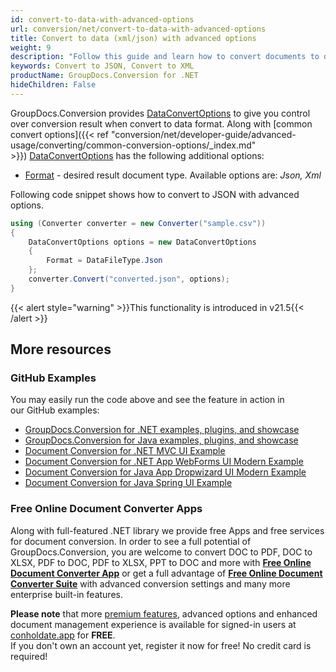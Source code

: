 ```yaml
---
id: convert-to-data-with-advanced-options
url: conversion/net/convert-to-data-with-advanced-options
title: Convert to data (xml/json) with advanced options
weight: 9
description: "Follow this guide and learn how to convert documents to data (xml/json) using GroupDocs.Conversion for .NET."
keywords: Convert to JSON, Convert to XML
productName: GroupDocs.Conversion for .NET
hideChildren: False
---
```

GroupDocs.Conversion provides [DataConvertOptions](https://apireference.groupdocs.com/net/conversion/groupdocs.conversion.options.convert/dataconvertoptions) to give you control over conversion result when convert to data format. Along with [common convert options]({{< ref "conversion/net/developer-guide/advanced-usage/converting/common-conversion-options/_index.md" >}}) [DataConvertOptions](https://apireference.groupdocs.com/net/conversion/groupdocs.conversion.options.convert/dataconvertoptions) has the following additional options:

*   [Format](https://apireference.groupdocs.com/net/conversion/groupdocs.conversion.options.convert.convertoptions/1/properties/format) - desired result document type. Available options are: *Json, Xml*

Following code snippet shows how to convert to JSON with advanced options.

```csharp
using (Converter converter = new Converter("sample.csv"))
{
    DataConvertOptions options = new DataConvertOptions
    {
        Format = DataFileType.Json
    };
    converter.Convert("converted.json", options);
}
```

{{< alert style="warning" >}}This functionality is introduced in v21.5{{< /alert >}}

## More resources

### GitHub Examples
You may easily run the code above and see the feature in action in our GitHub examples:
*   [GroupDocs.Conversion for .NET examples, plugins, and showcase](https://github.com/groupdocs-conversion/GroupDocs.Conversion-for-.NET)
*   [GroupDocs.Conversion for Java examples, plugins, and showcase](https://github.com/groupdocs-conversion/GroupDocs.Conversion-for-Java)
*   [Document Conversion for .NET MVC UI Example](https://github.com/groupdocs-conversion/GroupDocs.Conversion-for-.NET-MVC)
*   [Document Conversion for .NET App WebForms UI Modern Example](https://github.com/groupdocs-conversion/GroupDocs.Conversion-for-.NET-WebForms)
*   [Document Conversion for Java App Dropwizard UI Modern Example](https://github.com/groupdocs-conversion/GroupDocs.Conversion-for-Java-Dropwizard)
*   [Document Conversion for Java Spring UI Example](https://github.com/groupdocs-conversion/GroupDocs.Conversion-for-Java-Spring)

### Free Online Document Converter Apps
Along with full-featured .NET library we provide free Apps and free services for document conversion.
In order to see a full potential of GroupDocs.Conversion, you are welcome to convert DOC to PDF, DOC to XLSX, PDF to DOC, PDF to XLSX, PPT to DOC and more with **[Free Online Document Converter App](https://products.groupdocs.app/conversion)** or get a full advantage of **[Free Online Document Converter Suite](https://conholdate.app/features/document-converter-online)** with advanced conversion settings and many more enterprise built-in features.

**Please note** that more [premium features](https://conholdate.app/features), advanced options and enhanced document management experience is available for signed-in users at [conholdate.app](https://conholdate.app) for **FREE**.  
If you don't own an account yet, register it now for free! No credit card is required!